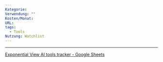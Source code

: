 ```yaml
---
Kategorie: 
Verwendung: ""
Kosten/Monat: 
URL: 
tags:
  - Tools
Nutzung: Watchlist
---
```

---

[Exponential View AI tools tracker - Google Sheets](https://docs.google.com/spreadsheets/d/1XD9FuYvnOIgCEylk7BrhXuBJ2q80HRCa6K1FJ83Sryc/edit?pli=1&gid=0#gid=0)
